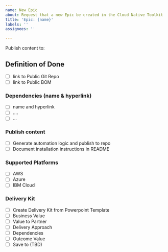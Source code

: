```yaml
---
name: New Epic
about: Request that a new Epic be created in the Cloud Native Toolkit
title: 'Epic: {name}'
labels: ''
assignees: ''

---
```


Publish content to: 

## Definition of Done

- [ ] link to Public Git Repo 
- [ ] link to Public BOM

### Dependencies (name & hyperlink)

- [ ] name and hyperlink
- [ ] ....
- [ ] ...

### Publish content

- [ ] Generate automation logic and publish to repo 
- [ ] Document installation instructions in README 

### Supported Platforms

- [ ] AWS
- [ ] Azure
- [ ] IBM Cloud

### Delivery Kit

- [ ] Create Delivery Kit from Powerpoint Template 
- [ ] Business Value
- [ ] Value to Partner
- [ ] Delivery Approach
- [ ] Dependencies 
- [ ] Outcome Value
- [ ] Save to (TBD)
